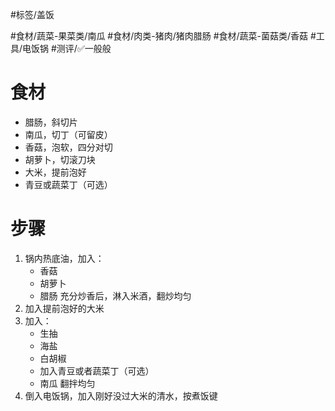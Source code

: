 #标签/盖饭
 
#食材/蔬菜-果菜类/南瓜 #食材/肉类-猪肉/猪肉腊肠 #食材/蔬菜-菌菇类/香菇 
#工具/电饭锅 
#测评/✅一般般

# 食材
- 腊肠，斜切片
- 南瓜，切丁（可留皮）
- 香菇，泡软，四分对切
- 胡萝卜，切滚刀块
- 大米，提前泡好
- 青豆或蔬菜丁（可选）

# 步骤
1. 锅内热底油，加入：
   - 香菇
   - 胡萝卜
   - 腊肠
    充分炒香后，淋入米酒，翻炒均匀
2. 加入提前泡好的大米
3. 加入：
   - 生抽
   - 海盐
   - 白胡椒
   - 加入青豆或者蔬菜丁（可选）
   - 南瓜
	翻拌均匀
1. 倒入电饭锅，加入刚好没过大米的清水，按煮饭键